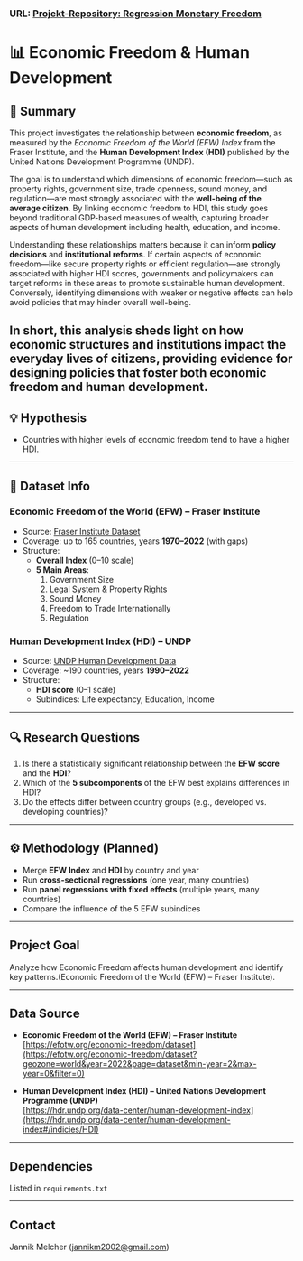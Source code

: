 ### URL: [Projekt-Repository: Regression Monetary Freedom](https://github.com/Jannik-m12/Regression-Monetary-Freedom)

# 📊 Economic Freedom & Human Development

## 📝 Summary
This project investigates the relationship between **economic freedom**, as measured by the *Economic Freedom of the World (EFW) Index* from the Fraser Institute, and the **Human Development Index (HDI)** published by the United Nations Development Programme (UNDP).  

The goal is to understand which dimensions of economic freedom—such as property rights, government size, trade openness, sound money, and regulation—are most strongly associated with the **well-being of the average citizen**. By linking economic freedom to HDI, this study goes beyond traditional GDP-based measures of wealth, capturing broader aspects of human development including health, education, and income.  

Understanding these relationships matters because it can inform **policy decisions** and **institutional reforms**. If certain aspects of economic freedom—like secure property rights or efficient regulation—are strongly associated with higher HDI scores, governments and policymakers can target reforms in these areas to promote sustainable human development. Conversely, identifying dimensions with weaker or negative effects can help avoid policies that may hinder overall well-being.  

In short, this analysis sheds light on how **economic structures and institutions impact the everyday lives of citizens**, providing evidence for designing policies that foster both economic freedom and human development.
---

## 💡 Hypothesis
- Countries with higher levels of economic freedom tend to have a higher HDI.  

---

## 📂 Dataset Info

### Economic Freedom of the World (EFW) – Fraser Institute
- Source: [Fraser Institute Dataset](https://www.fraserinstitute.org/economic-freedom/dataset)  
- Coverage: up to 165 countries, years **1970–2022** (with gaps)  
- Structure:  
  - **Overall Index** (0–10 scale)  
  - **5 Main Areas**:  
    1. Government Size  
    2. Legal System & Property Rights  
    3. Sound Money  
    4. Freedom to Trade Internationally  
    5. Regulation  

### Human Development Index (HDI) – UNDP
- Source: [UNDP Human Development Data](https://hdr.undp.org/data-center/documentation-and-downloads)  
- Coverage: ~190 countries, years **1990–2022**  
- Structure:  
  - **HDI score** (0–1 scale)  
  - Subindices: Life expectancy, Education, Income  

---

## 🔍 Research Questions
1. Is there a statistically significant relationship between the **EFW score** and the **HDI**?  
2. Which of the **5 subcomponents** of the EFW best explains differences in HDI?  
3. Do the effects differ between country groups (e.g., developed vs. developing countries)?  

---

## ⚙️ Methodology (Planned)
- Merge **EFW Index** and **HDI** by country and year  
- Run **cross-sectional regressions** (one year, many countries)  
- Run **panel regressions with fixed effects** (multiple years, many countries)  
- Compare the influence of the 5 EFW subindices  

---

## Project Goal
Analyze how Economic Freedom affects human development and identify key patterns.(Economic Freedom of the World (EFW) – Fraser Institute).

---

## Data Source

- **Economic Freedom of the World (EFW) – Fraser Institute**  
  [https://efotw.org/economic-freedom/dataset](https://efotw.org/economic-freedom/dataset?geozone=world&year=2022&page=dataset&min-year=2&max-year=0&filter=0)

- **Human Development Index (HDI) – United Nations Development Programme (UNDP)**  
  [https://hdr.undp.org/data-center/human-development-index](https://hdr.undp.org/data-center/human-development-index#/indicies/HDI)

---

## Dependencies
Listed in `requirements.txt`

---

## Contact
Jannik Melcher (jannikm2002@gmail.com)

